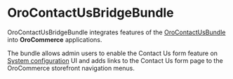 # OroContactUsBridgeBundle

OroContactUsBridgeBundle integrates features of the [OroContactUsBundle](https://github.com/oroinc/crm/tree/master/src/Oro/Bundle/ContactUsBundle) into **OroCommerce** applications.

The bundle allows admin users to enable the Contact Us form feature on [System configuration](https://github.com/oroinc/platform/tree/master/src/Oro/Bundle/ConfigBundle) UI and adds links to the Contact Us form page to the OroCommerce storefront navigation menus.
